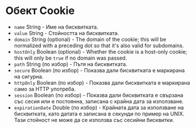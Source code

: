 # Обект Cookie

* `name` String - Име на бисквитката.
* `value` String - Стойността на бисквитката.
* `domain` String (optional) - The domain of the cookie; this will be normalized with a preceding dot so that it's also valid for subdomains.
* `hostOnly` Boolean (optional) - Whether the cookie is a host-only cookie; this will only be `true` if no domain was passed.
* `path` String (по избор) - Пътя на бисквитката.
* `secure` Boolean (по избор) - Показва дали бисквитката е маркирана на сигурна.
* `httpOnly` Boolean (по избор) - Показва дали бисквитката е маркирана само за HTTP употреба.
* `session` Boolean (по избор) - Показва дали бисквитката е свързана със сесия или е постоянна, записана с крайна дата за използване.
* `expirationDate` Double (по избор) - Крайната дата за използване на бисквитката, като датата е записана в секунди по пример на UNIX. Тази стойност не може да се използва със сесийни бисквитки.